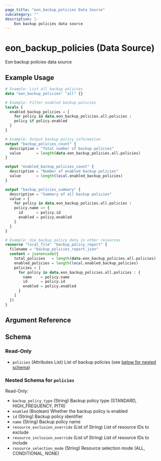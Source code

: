 ```yaml
---
page_title: "eon_backup_policies Data Source"
subcategory: ""
description: |-
    Eon backup policies data source
---
```


# eon_backup_policies (Data Source)

Eon backup policies data source

## Example Usage

```terraform
# Example: List all backup policies
data "eon_backup_policies" "all" {}

# Example: Filter enabled backup policies
locals {
  enabled_backup_policies = [
    for policy in data.eon_backup_policies.all.policies :
    policy if policy.enabled
  ]
}

# Example: Output backup policy information
output "backup_policies_count" {
  description = "Total number of backup policies"
  value       = length(data.eon_backup_policies.all.policies)
}

output "enabled_backup_policies_count" {
  description = "Number of enabled backup policies"
  value       = length(local.enabled_backup_policies)
}

output "backup_policies_summary" {
  description = "Summary of all backup policies"
  value = {
    for policy in data.eon_backup_policies.all.policies :
    policy.name => {
      id      = policy.id
      enabled = policy.enabled
    }
  }
}

# Example: Use backup policy data in other resources
resource "local_file" "backup_policy_report" {
  filename = "backup_policies_report.json"
  content = jsonencode({
    total_policies   = length(data.eon_backup_policies.all.policies)
    enabled_policies = length(local.enabled_backup_policies)
    policies = [
      for policy in data.eon_backup_policies.all.policies : {
        name    = policy.name
        id      = policy.id
        enabled = policy.enabled
      }
    ]
  })
}
```

## Argument Reference

<!-- schema generated by tfplugindocs -->
## Schema

### Read-Only

- `policies` (Attributes List) List of backup policies (see [below for nested schema](#nestedatt--policies))

<a id="nestedatt--policies"></a>
### Nested Schema for `policies`

Read-Only:

- `backup_policy_type` (String) Backup policy type (STANDARD, HIGH_FREQUENCY, PITR)
- `enabled` (Boolean) Whether the backup policy is enabled
- `id` (String) Backup policy identifier
- `name` (String) Backup policy name
- `resource_exclusion_override` (List of String) List of resource IDs to exclude
- `resource_inclusion_override` (List of String) List of resource IDs to include
- `resource_selection_mode` (String) Resource selection mode (ALL, CONDITIONAL, NONE) 